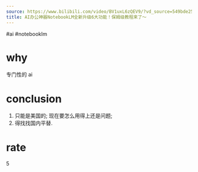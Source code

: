 ```yaml
---
source: https://www.bilibili.com/video/BV1uxL6zQEV9/?vd_source=549bde2564979641a5f0adbcfa529b0a
title: AI办公神器NotebookLM全新升级6大功能！保姆级教程来了～
---
```


#ai #notebooklm
# why
专门性的 ai

# conclusion
1. 只能是美国的; 现在要怎么用得上还是问题;
2. 得找找国内平替.

# rate
5
